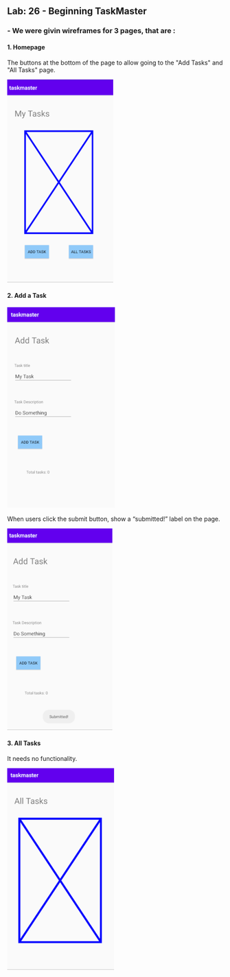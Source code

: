 ## Lab: 26 - Beginning TaskMaster

### - We were givin wireframes for 3 pages, that are : 

#### 1. **Homepage**
The buttons at the bottom of the page to allow going to the "Add Tasks" and "All Tasks" page.

![Home Page](../screenshots/lab26/home_page.png)

#### 2. **Add a Task**

![Add A Task Page](../screenshots/lab26/add_a_task.png)

When users click the submit button, show a “submitted!” label on the page.

![Add A Task Page - On button Click](../screenshots/lab26/add_a_task_submitted.png)

#### 3. **All Tasks**
It needs no functionality.

![All Tasks Page](../screenshots/lab26/all_tasks.png)
